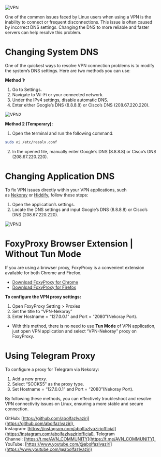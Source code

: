 ![VPN](https://github.com/user-attachments/assets/7745ce7a-1ebc-4a72-a2aa-7f6911ed43ab)

One of the common issues faced by Linux users when using a VPN is the inability to connect or frequent disconnections. This issue is often caused by incorrect DNS settings. Changing the DNS to more reliable and faster servers can help resolve this problem.

# Changing System DNS
One of the quickest ways to resolve VPN connection problems is to modify the system’s DNS settings. Here are two methods you can use:

**Method 1:** 
1. Go to Settings. 
2. Navigate to Wi-Fi or your connected network. 
3. Under the IPv4 settings, disable automatic DNS. 
4. Enter either Google’s DNS (8.8.8.8) or Cisco’s DNS (208.67.220.220).

![VPN2](https://github.com/user-attachments/assets/c984c31f-bb0e-4e5c-bfa7-42645ac0c72d)

**Method 2 (Temporary):** 
1. Open the terminal and run the following command:
```sh
sudo vi /etc/resolv.conf
```

2. In the opened file, manually enter Google’s DNS (8.8.8.8) or Cisco’s DNS (208.67.220.220).

# Changing Application DNS
To fix VPN issues directly within your VPN applications, such as [Nekoray](https://github.com/MatsuriDayo/nekoray) or [Hiddify](https://github.com/hiddify/hiddify-next), follow these steps: 
1. Open the application’s settings. 
2. Locate the DNS settings and input Google’s DNS (8.8.8.8) or Cisco’s DNS (208.67.220.220).

![VPN3](https://github.com/user-attachments/assets/19d5facb-082e-4ab3-85dd-ee46929ea0d3)

# FoxyProxy Browser Extension | Without Tun Mode
If you are using a browser proxy, FoxyProxy is a convenient extension available for both Chrome and Firefox.

- [Download FoxyProxy for Chrome](https://chromewebstore.google.com/detail/foxyproxy/gcknhkkoolaabfmlnjonogaaifnjlfnp?hl=en)
- [Download FoxyProxy for Firefox](https://addons.mozilla.org/en-US/firefox/addon/foxyproxy-standard/)

**To configure the VPN proxy settings:** 
1. Open FoxyProxy Setting > Proxies 
2. Set the title to “VPN-Nekoray” 
3. Enter Hostname = “127.0.0.1" and Port = “2080”(Nekoray Port).

- With this method, there is no need to use **Tun Mode** of VPN application, just open VPN application and select “VPN-Nekoray” proxy on FoxyProxy.

# Using Telegram Proxy
To configure a proxy for Telegram via Nekoray: 
1. Add a new proxy. 
2. Select “SOCKS5" as the proxy type. 
3. Set Hostname = “127.0.0.1” and Port = “2080”(Nekoray Port).

By following these methods, you can effectively troubleshoot and resolve VPN connectivity issues on Linux, ensuring a more stable and secure connection.

GitHub: [https://github.com/abolfazlvaziri](https://github.com/abolfazlvaziri) 
Instagram: [https://instagram.com/abolfazlvaziriofficial](https://instagram.com/abolfazlvaziriofficial) 
Telegram Channel: [https://t.me/AVN_COMMUNITY](https://t.me/AVN_COMMUNITY) 
YouTube: [https://www.youtube.com/@abolfazlvaziri](https://www.youtube.com/@abolfazlvaziri)
